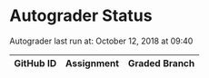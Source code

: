 # Autograder Status
Autograder last run at: October 12, 2018 at 09:40

| GitHub ID | Assignment | Graded Branch |
|-----------|------------|---------------|
